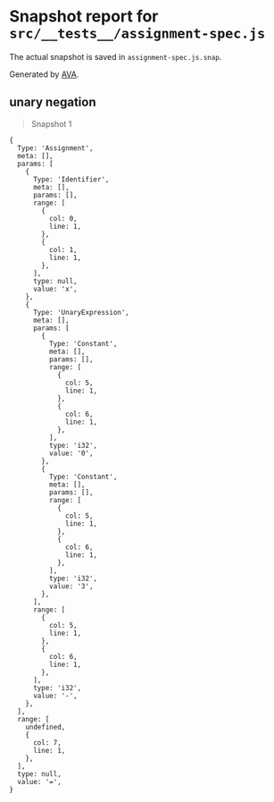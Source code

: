 # Snapshot report for `src/__tests__/assignment-spec.js`

The actual snapshot is saved in `assignment-spec.js.snap`.

Generated by [AVA](https://ava.li).

## unary negation

> Snapshot 1

    {
      Type: 'Assignment',
      meta: [],
      params: [
        {
          Type: 'Identifier',
          meta: [],
          params: [],
          range: [
            {
              col: 0,
              line: 1,
            },
            {
              col: 1,
              line: 1,
            },
          ],
          type: null,
          value: 'x',
        },
        {
          Type: 'UnaryExpression',
          meta: [],
          params: [
            {
              Type: 'Constant',
              meta: [],
              params: [],
              range: [
                {
                  col: 5,
                  line: 1,
                },
                {
                  col: 6,
                  line: 1,
                },
              ],
              type: 'i32',
              value: '0',
            },
            {
              Type: 'Constant',
              meta: [],
              params: [],
              range: [
                {
                  col: 5,
                  line: 1,
                },
                {
                  col: 6,
                  line: 1,
                },
              ],
              type: 'i32',
              value: '3',
            },
          ],
          range: [
            {
              col: 5,
              line: 1,
            },
            {
              col: 6,
              line: 1,
            },
          ],
          type: 'i32',
          value: '-',
        },
      ],
      range: [
        undefined,
        {
          col: 7,
          line: 1,
        },
      ],
      type: null,
      value: '=',
    }
